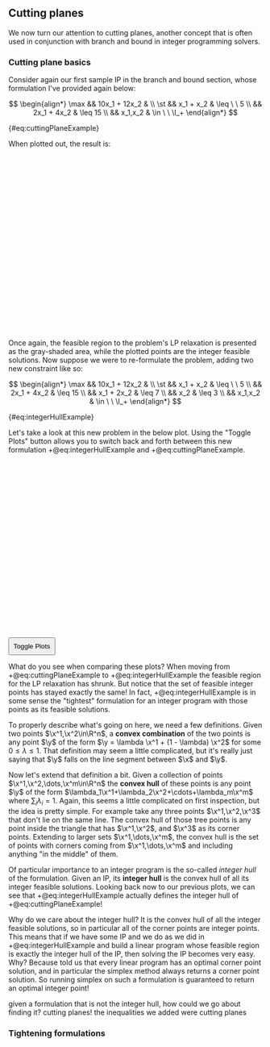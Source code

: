 ## Cutting planes

We now turn our attention to cutting planes, another concept that is often used in conjunction with branch and bound in integer programming solvers.

### Cutting plane basics

Consider again our first sample IP in the branch and bound section, whose formulation I've provided again below:

$$
\begin{align*}
\max && 10x_1 + 12x_2 & \\
\st  && x_1 + x_2 & \leq \ \ 5  \\
     && 2x_1 + 4x_2 & \leq 15 \\
     && x_1,x_2 & \in \ \ \I_+
\end{align*}
$$

{#eq:cuttingPlaneExample}

When plotted out, the result is:

<svg width=350 height=350 class="lpDraw" base="bbExample1"> Sorry, your browser does not support inline SVG.</svg>

Once again, the feasible region to the problem's LP relaxation is presented as the gray-shaded area, while the plotted points are the integer feasible solutions. Now suppose we were to re-formulate the problem, adding two new constraint like so:

$$
\begin{align*}
\max && 10x_1 + 12x_2 & \\
\st  && x_1 + x_2 & \leq \ \ 5  \\
     && 2x_1 + 4x_2 & \leq 15 \\
     && x_1 + 2x_2 & \leq 7 \\
     && x_2 & \leq 3 \\
     && x_1,x_2 & \in \ \ \I_+
\end{align*}
$$

{#eq:integerHullExample}

Let's take a look at this new problem in the below plot. Using the "Toggle Plots" button allows you to switch back and forth between this new formulation +@eq:integerHullExample and +@eq:cuttingPlaneExample.

<div>
<script>
     bbExampleClickFunc = () => {
          for (plotNum of [1, 2]){
               plotEl = document.getElementById('cutPlaneExamplePlot' + plotNum);
               plotEl.style.display = plotEl.style.display === 'none' ? 'block' : 'none';
          }
     }
</script>
<div id='cutPlaneExamplePlot1' style="display:block">
<svg width=350 height=350 class="lpDraw" base="bbExample1" altArgs='{"addConstraints": [[[1, 2, 7, "l"], [4.5, 1.25]],[[0, 1, 3, "l"], [3, 3.6]]]}'> Sorry, your browser does not support inline SVG.</svg>
</div>
<div id='cutPlaneExamplePlot2' style="display:none">
<svg width=350 height=350 class="lpDraw" base="bbExample1"> Sorry, your browser does not support inline SVG.</svg>
</div>
<button class='basicCenter' onClick='bbExampleClickFunc()' style='padding: 0.5rem'>Toggle Plots</button>
</div>

What do you see when comparing these plots? When moving from +@eq:cuttingPlaneExample to +@eq:integerHullExample the feasible region for the LP relaxation has shrunk. But notice that the set of feasible integer points has stayed exactly the same! In fact, +@eq:integerHullExample is in some sense the "tightest" formulation for an integer program with those points as its feasible solutions.

To properly describe what's going on here, we need a few definitions. Given two points $\x^1,\x^2\in\R^n$, a __convex combination__ of the two points is any point $\y$ of the form $\y = \lambda \x^1 + (1 - \lambda) \x^2$ for some $0\leq\lambda\leq1$. That definition may seem a little complicated, but it's really just saying that $\y$ falls on the line segment between $\x$ and $\y$.

Now let's extend that definition a bit. Given a collection of points $\x^1,\x^2,\dots,\x^m\in\R^n$ the __convex hull__ of these points is any point $\y$ of the form $\lambda_1\x^1+\lambda_2\x^2+\cdots+\lambda_m\x^m$ where $\sum_i\lambda_i=1$. Again, this seems a little complicated on first inspection, but the idea is pretty simple. For example take any three points $\x^1,\x^2,\x^3$ that don't lie on the same line. The convex hull of those tree points is any point inside the triangle that has $\x^1,\x^2$, and $\x^3$ as its corner points. Extending to larger sets $\x^1,\dots,\x^m$, the convex hull is the set of points with corners coming from $\x^1,\dots,\x^m$ and including anything "in the middle" of them.

Of particular importance to an integer program is the so-called _integer hull_ of the formulation. Given an IP, its __integer hull__ is the convex hull of all its integer feasible solutions. Looking back now to our previous plots, we can see that +@eq:integerHullExample actually defines the integer hull of +@eq:cuttingPlaneExample!

Why do we care about the integer hull? It is the convex hull of all the integer feasible solutions, so in particular all of the corner points are integer points. This means that if we have some IP and we do as we did in +@eq:integerHullExample and build a linear program whose feasible region is exactly the integer hull of the IP, then solving the IP becomes very easy. Why? Because <span class='thmRef' for='thm:cornerPointOpt'></span> told us that every linear program has an optimal corner point solution, and in particular the simplex method always returns a corner point solution. So running simplex on such a formulation is guaranteed to return an optimal integer point!

given a formulation that is not the integer hull, how could we go about finding it? cutting planes! the inequalities we added were cutting planes

### Tightening formulations